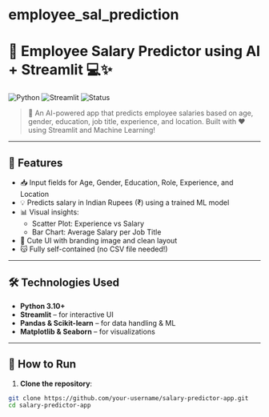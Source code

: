 # employee_sal_prediction
# 💼 Employee Salary Predictor using AI + Streamlit 💻✨

![Python](https://img.shields.io/badge/Python-3.10-blue)
![Streamlit](https://img.shields.io/badge/Streamlit-💖_App-red)
![Status](https://img.shields.io/badge/Project-Complete-brightgreen)

> 🔮 An AI-powered app that predicts employee salaries based on age, gender, education, job title, experience, and location. Built with ❤️ using Streamlit and Machine Learning!

---


## 🎯 Features

- 📥 Input fields for Age, Gender, Education, Role, Experience, and Location
- 💡 Predicts salary in Indian Rupees (₹) using a trained ML model
- 📊 Visual insights:  
  - Scatter Plot: Experience vs Salary  
  - Bar Chart: Average Salary per Job Title
- 🎨 Cute UI with branding image and clean layout
- 😽 Fully self-contained (no CSV file needed!)

---

## 🛠️ Technologies Used

- **Python 3.10+**
- **Streamlit** – for interactive UI
- **Pandas & Scikit-learn** – for data handling & ML
- **Matplotlib & Seaborn** – for visualizations

---

## 🚀 How to Run

1. **Clone the repository**:

```bash
git clone https://github.com/your-username/salary-predictor-app.git
cd salary-predictor-app
